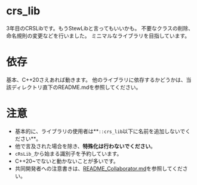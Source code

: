 # crs_lib
3年目のCRSLibです。もうStewLibと言ってもいいかも。
不要なクラスの削除、命名規則の変更などを行いました。
ミニマルなライブラリを目指しています。

# 依存
基本、C++20さえあれば動きます。
他のライブラリに依存するかどうかは、当該ディレクトリ直下のREADME.mdを参照してください。

# 注意
- 基本的に、ライブラリの使用者は**`::crs_lib`以下に名前を追加しないでください**。
- 他で言及された場合を除き、**特殊化は行わないでください**。
- `cRsLib_`から始まる識別子を予約しています。
- C++20~でないと動かないことが多いです。
- 共同開発者への注意書きは、[README_Collaborator.md](README_Collaborator.md)を参照してください。